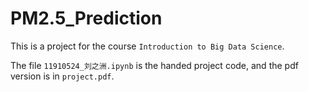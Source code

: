 # PM2.5_Prediction

This is a project for the course `Introduction to Big Data Science`.

The file `11910524_刘之洲.ipynb` is the handed project code, and the pdf version is in `project.pdf`.

